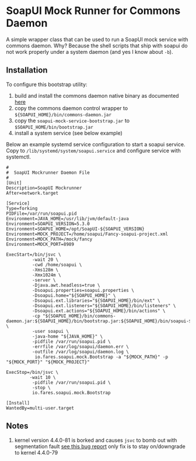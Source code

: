 # SoapUI Mock Runner for Commons Daemon

A simple wrapper class that can be used to run a SoapUI mock service with commons daemon. Why? Because the shell scripts that ship with soapui do not work properly under a system daemon (and yes I know about `-b`).

## Installation

To configure this bootstrap utility:

1. build and install the commons daemon native binary as documented [here](https://commons.apache.org/proper/commons-daemon/jsvc.html)
2. copy the commons daemon control wrapper to `${SOAPUI_HOME}/bin/commons-daemon.jar`
3. copy the `soapui-mock-service-bootstrap.jar` to `$SOAPUI_HOME/bin/bootstrap.jar`
4. install a system service (see below example)


Below an example systemd service configuration to start a soapui service. Copy to `/lib/systemd/system/soapui.service` and configure service with systemctl.

```
#
#  SoapUI Mockrunner Daemon File
#
[Unit]
Description=SoapUI Mockrunner
After=network.target

[Service]
Type=forking
PIDFile=/var/run/soapui.pid
Environment=JAVA_HOME=/usr/lib/jvm/default-java
Environment=SOAPUI_VERSION=5.3.0
Environment=SOAPUI_HOME=/opt/SoapUI-${SOAPUI_VERSION}
Environment=MOCK_PROJECT=/home/soapui/Fancy-soapui-project.xml
Environment=MOCK_PATH=/mock/fancy
Environment=MOCK_PORT=8989

ExecStart=/bin/jsvc \
          -wait 20 \
          -cwd /home/soapui \
          -Xms128m \
          -Xmx1024m \
          -server \
          -Djava.awt.headless=true \
          -Dsoapui.properties=soapui.properties \
          -Dsoapui.home="${SOAPUI_HOME}" \
          -Dsoapui.ext.libraries="${SOAPUI_HOME}/bin/ext" \
          -Dsoapui.ext.listeners="${SOAPUI_HOME}/bin/listeners" \
          -Dsoapui.ext.actions="${SOAPUI_HOME}/bin/actions" \
          -cp "${SOAPUI_HOME}/bin/commons-daemon.jar:${SOAPUI_HOME}/bin/bootstrap.jar:${SOAPUI_HOME}/bin/soapui-${SOAPUI_VERSION}.jar:${SOAPUI_HOME}/lib/*" \
          -user soapui \
          -java-home "${JAVA_HOME}" \
          -pidfile /var/run/soapui.pid \
          -errfile /var/log/soapui/daemon.err \
          -outfile /var/log/soapui/daemon.log \
           io.fares.soapui.mock.Bootstrap -a "${MOCK_PATH}" -p "${MOCK_PORT}" "${MOCK_PROJECT}"

ExecStop=/bin/jsvc \
         -wait 10 \
          -pidfile /var/run/soapui.pid \
          -stop \
          io.fares.soapui.mock.Bootstrap

[Install]
WantedBy=multi-user.target
```

## Notes

1. kernel version 4.4.0-81 is borked and causes `jsvc` to bomb out with segmentation fault [see this bug report](https://bugs.debian.org/cgi-bin/bugreport.cgi?bug=865311) only fix is to stay on/downgrade to kernel 4.4.0-79

